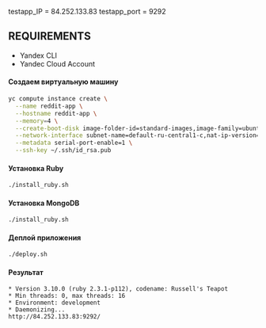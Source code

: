 testapp_IP = 84.252.133.83
testapp_port = 9292

REQUIREMENTS
------------
* Yandex CLI
* Yandec Cloud Account

#### Создаем виртуальную машину
```bash
yc compute instance create \
  --name reddit-app \
  --hostname reddit-app \
  --memory=4 \
  --create-boot-disk image-folder-id=standard-images,image-family=ubuntu-1604-lts,size=10GB \
  --network-interface subnet-name=default-ru-central1-c,nat-ip-version=ipv4 \
  --metadata serial-port-enable=1 \
  --ssh-key ~/.ssh/id_rsa.pub
```

#### Установка Ruby

```bash
./install_ruby.sh
```
#### Установка MongoDB

```bash
./install_ruby.sh
```

#### Деплой приложения

```bash
./deploy.sh
```

#### Результат
```
* Version 3.10.0 (ruby 2.3.1-p112), codename: Russell's Teapot
* Min threads: 0, max threads: 16
* Environment: development
* Daemonizing...
http://84.252.133.83:9292/
```
